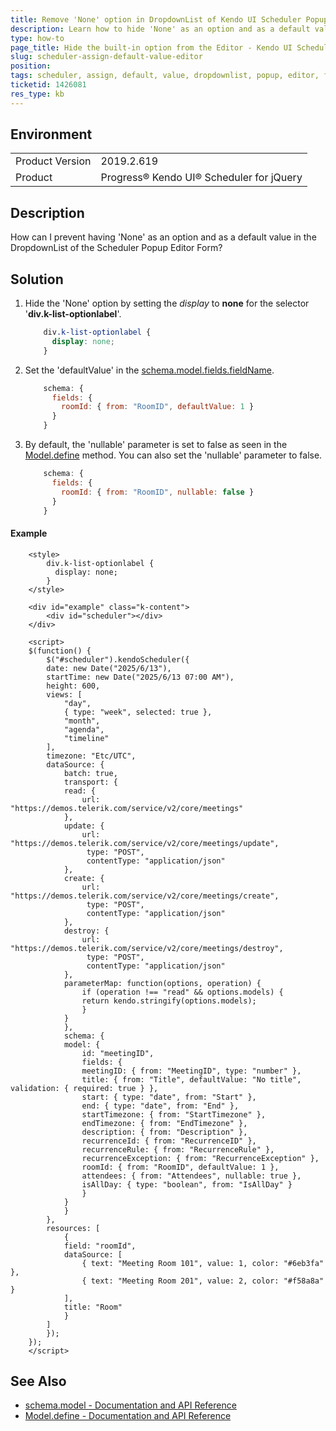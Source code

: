 ```yaml
---
title: Remove 'None' option in DropdownList of Kendo UI Scheduler Popup Editor
description: Learn how to hide 'None' as an option and as a default value in the DropdownList of the Popup Editor Form in the Kendo UI Scheduler.
type: how-to
page_title: Hide the built-in option from the Editor - Kendo UI Scheduler 
slug: scheduler-assign-default-value-editor
position: 
tags: scheduler, assign, default, value, dropdownlist, popup, editor, form, none, remove, hide, nullable, defaultvalue, schema, model
ticketid: 1426081
res_type: kb
---
```


## Environment
<table>
	<tbody>
		<tr>
			<td>Product Version</td>
			<td>2019.2.619</td>
		</tr>
		<tr>
			<td>Product</td>
			<td>Progress® Kendo UI® Scheduler for jQuery</td>
		</tr>
	</tbody>
</table>

## Description

How can I prevent having 'None' as an option and as a default value in the DropdownList of the Scheduler Popup Editor Form?

## Solution

1. Hide the 'None' option by setting the *display* to **none** for the selector '**div.k-list-optionlabel**'.

	```css
		div.k-list-optionlabel {
		  display: none;
		}
	```

1. Set the 'defaultValue' in the [schema.model.fields.fieldName](https://docs.telerik.com/kendo-ui/api/javascript/data/datasource/configuration/schema#schemamodel).

	```javascript
		schema: {
		  fields: {
		    roomId: { from: "RoomID", defaultValue: 1 }
		  }
		}
	```


1. By default, the 'nullable' parameter is set to false as seen in the [Model.define](https://docs.telerik.com/kendo-ui/api/javascript/data/model/methods/define) method. You can also set the 'nullable' parameter to false.

	```javascript
		schema: {
		  fields: {
		    roomId: { from: "RoomID", nullable: false }
		  }
		}
	```
#### Example

```dojo
	<style>
	    div.k-list-optionlabel {
	      display: none;
	    }
	</style>

	<div id="example" class="k-content">
	    <div id="scheduler"></div>
	</div>

	<script>
	$(function() {
	    $("#scheduler").kendoScheduler({
		date: new Date("2025/6/13"),
		startTime: new Date("2025/6/13 07:00 AM"),
		height: 600,
		views: [
		    "day",
		    { type: "week", selected: true },
		    "month",
		    "agenda",
		    "timeline"
		],
		timezone: "Etc/UTC",
		dataSource: {
		    batch: true,
		    transport: {
			read: {
			    url: "https://demos.telerik.com/service/v2/core/meetings"
			},
			update: {
			    url: "https://demos.telerik.com/service/v2/core/meetings/update",
			     type: "POST",
                 contentType: "application/json"
			},
			create: {
			    url: "https://demos.telerik.com/service/v2/core/meetings/create",
			     type: "POST",
                 contentType: "application/json"
			},
			destroy: {
			    url: "https://demos.telerik.com/service/v2/core/meetings/destroy",
			     type: "POST",
                 contentType: "application/json"
			},
			parameterMap: function(options, operation) {
			    if (operation !== "read" && options.models) {
				return kendo.stringify(options.models);
			    }
			}
		    },
		    schema: {
			model: {
			    id: "meetingID",
			    fields: {
				meetingID: { from: "MeetingID", type: "number" },
				title: { from: "Title", defaultValue: "No title", validation: { required: true } },
				start: { type: "date", from: "Start" },
				end: { type: "date", from: "End" },
				startTimezone: { from: "StartTimezone" },
				endTimezone: { from: "EndTimezone" },
				description: { from: "Description" },
				recurrenceId: { from: "RecurrenceID" },
				recurrenceRule: { from: "RecurrenceRule" },
				recurrenceException: { from: "RecurrenceException" },
				roomId: { from: "RoomID", defaultValue: 1 },
				attendees: { from: "Attendees", nullable: true },
				isAllDay: { type: "boolean", from: "IsAllDay" }
			    }
			}
		    }
		},
		resources: [
		    {
			field: "roomId",
			dataSource: [
			    { text: "Meeting Room 101", value: 1, color: "#6eb3fa" },
			    { text: "Meeting Room 201", value: 2, color: "#f58a8a" }
			],
			title: "Room"
		    }
		] 
	    });
	});
	</script>
```

## See Also

- [schema.model - Documentation and API Reference](https://docs.telerik.com/kendo-ui/api/javascript/data/datasource/configuration/schema#schemamodel)
- [Model.define - Documentation and API Reference](https://docs.telerik.com/kendo-ui/api/javascript/data/model/methods/define)
